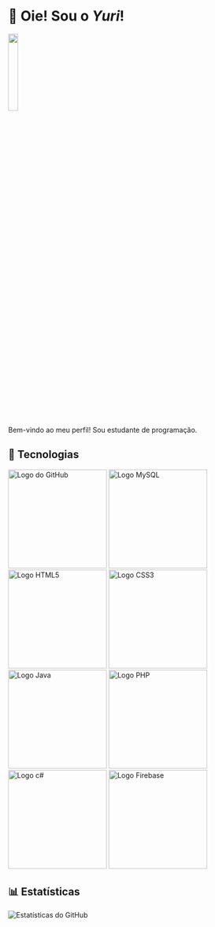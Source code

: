 # 👋 Oie! Sou o *Yuri*!
<img src="https://pa1.aminoapps.com/7478/043cc14c6f5a92f4c00b7f77a44d74e7bdd5d581r1-400-360_hq.gif" width="20%"/>

Bem-vindo ao meu perfil! Sou estudante de programação.

## 🚀 Tecnologias
<div style="display: inline-block;">
<!--source dos icones: https://devicon.dev/-->
<img src="https://cdn.jsdelivr.net/gh/devicons/devicon@latest/icons/github/github-original.svg" alt="Logo do GitHub" width="200" height="200"/>
<img src="https://cdn.jsdelivr.net/gh/devicons/devicon@latest/icons/mysql/mysql-original-wordmark.svg" alt="Logo MySQL" width="200" height="200" />
<img src="https://cdn.jsdelivr.net/gh/devicons/devicon@latest/icons/html5/html5-original.svg" alt="Logo HTML5" width="200" height="200" />
<img src="https://cdn.jsdelivr.net/gh/devicons/devicon@latest/icons/css3/css3-original.svg" alt="Logo CSS3" width="200" height="200" />
<img src="https://cdn.jsdelivr.net/gh/devicons/devicon@latest/icons/java/java-original.svg" alt="Logo Java" width="200" height="200" />
<img src="https://cdn.jsdelivr.net/gh/devicons/devicon@latest/icons/php/php-original.svg" alt="Logo PHP" width="200" height="200" />
<img src="https://cdn.jsdelivr.net/gh/devicons/devicon@latest/icons/csharp/csharp-plain.svg" alt="Logo c#" width="200" height="200" />
<img src="https://cdn.jsdelivr.net/gh/devicons/devicon@latest/icons/firebase/firebase-original.svg" alt="Logo Firebase" width="200" height="200" />



</div>


## 📊 Estatísticas

![Estatísticas do GitHub](https://github-readme-stats.vercel.app/api?username=Yuri140&show_icons=true&theme=dracula)
